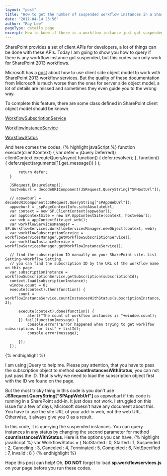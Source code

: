 ```yaml
---
layout: "post"
title: "How to get the number of suspended workflow instances in a SharePoint list"
date: "2017-04-14 23:56"
author: "Ray Lee"
pageType: details_page
excerpt: How to know if there is a workflow instance just got suspended? This is something very important for a SharePoint Workflow Admin. I am going to give a simple code to query the number by calling SharePoint Client API with javaScript.
---
```


SharePoint provides a set of client APIs for developers, a lot of things can be done with these APIs. Today I am going to show you how to query if there is any workflow instance got suspended, but this codes can only work for SharePoint 2013 workflows.

Microsoft has a [post][ad38ef38] about how to use client side object model to work with SharePoint 2013 workflow services. But the quality of these documentation from Microsoft is much worse than the ones for server side object model, a lot of details are missed and sometimes they even guide you to the wrong way.

To complete this feature, there are some class defined in SharePoint client object model should be known.

[WorkflowSubscriptionService][4aaed17f]

[WorkflowInstanceService][c516e4f3]

[WorkflowStatus][fc7ca885]



And here comes the codes,
{% highlight javaScript %}
    function execute(clientContext) {
          var defer = jQuery.Deferred()
          clientContext.executeQueryAsync(
              function() {
                  defer.resolve();
              },
              function() {
                  defer.reject(arguments[1].get_message())
              }
          );

          return defer;
      }

      JSRequest.EnsureSetup();
      hostweburl = decodeURIComponent(JSRequest.QueryString["SPHostUrl"]);

      // appweburl = decodeURIComponent(JSRequest.QueryString["SPAppWebUrl"]);
      appweburl = _spPageContextInfo.siteAbsoluteUrl;
      var context = new SP.ClientContext(appweburl);
      var appContextSite = new SP.AppContextSite(context, hostweburl);
      var web = appContextSite.get_web();
      var workflowServicesManager = SP.WorkflowServices.WorkflowServicesManager.newObject(context, web);
      var workflowSubscriptionService = workflowServicesManager.getWorkflowSubscriptionService();
      var workflowInstanceService = workflowServicesManager.getWorkflowInstanceService();

      // find the subscription ID manually on your SharePoint site. List Setting->Workflow Setting,
      // you can find the subscription ID by the URL of the workflow name on this page.
      var subscriptionInstance = workflowSubscriptionService.getSubscription(subscriptionId);
      context.load(subscriptionInstance);
      window.count = 0;
      execute(context).then(function() {
          count = workflowInstanceService.countInstancesWithStatus(subscriptionInstance, 2);

          execute(context).done(function() {
              alert("The count of workflow instances is "+window.count);
          }).fail(function(message) {
              console.error("Error happened when trying to get worklfow subscriptions for list" + listId);
              console.error(message);

          });
      });

{% endhighlight %}

I am using jQuery to help me. Please pay attention, that you have to pass the subscription object to method **countInstancesWithStatus**, you can not just pass the ID. That is why we need to load the subscription object first with the ID we found on the page.

But the most tricky thing in this code is you don't use **JSRequest.QueryString["SPAppWebUrl"]** as appweburl if this code is running in a SharePoint add-in. It just does not work. I struggled on this issue for a few of days, Microsoft doesn't have any document about this. You have to use the site URL of your add-in web, not the web URL. Otherwise, it always give you 0 as a result.

In this code, it is querying the suspended instances. You can query instances in any status by changing the second parameter for method **countInstancesWithStatus**. Here is the options you can have,
{% highlight javaScript %}
var WorkflowStatus =
   {
       NotStarted : 0,
       Started : 1,
       Suspended : 2,
       Canceling : 3,
       Canceled : 4,
       Terminated : 5,
       Completed : 6,
       NotSpecified : 7,
       Invalid : 8
   }
{% endhighlight %}

Hope this post can help! Oh, **DO NOT** forget to load **sp.workflowservices.js** on your page before you run these codes.

  [ad38ef38]: https://msdn.microsoft.com/en-us/library/office/dn481315.aspx "Working with the SharePoint 2013 Workflow Services Client Side Object Model"
  [4aaed17f]: https://msdn.microsoft.com/en-us/library/office/microsoft.sharepoint.workflowservices.workflowsubscriptionservice_members.aspx "WorkflowSubscrptionService Members"
  [c516e4f3]: https://msdn.microsoft.com/en-us/library/office/microsoft.sharepoint.workflowservices.workflowinstanceservice_members.aspx "WorkflowInstanceService Members"
  [fc7ca885]: https://msdn.microsoft.com/en-US/library/office/microsoft.sharepoint.client.workflowservices.workflowstatus.aspx "WorkflowStatus Enumeration"
